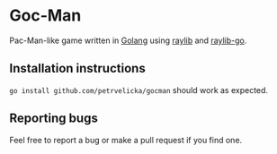 # Goc-Man

Pac-Man-like game written in [Golang](https://golang.org/) using [raylib](https://www.raylib.com/) and [raylib-go](https://github.com/gen2brain/raylib-go).

## Installation instructions

`go install github.com/petrvelicka/gocman` should work as expected.

## Reporting bugs

Feel free to report a bug or make a pull request if you find one.